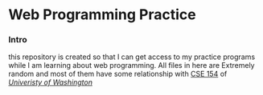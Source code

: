 # Web Programming Practice
### Intro
this repository is created so that I can get access to my practice programs
while I am learning about web programming. All files in here are Extremely random
and most of them have some relationship with [CSE 154](https://courses.cs.washington.edu/courses/cse154/) 
of *[Univeristy of Washington](https://www.washington.edu/)*


